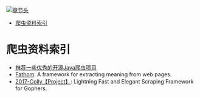 [![章节头](https://parg.co/UGo)](https://parg.co/b4z) 
 - [爬虫资料索引](#%E7%88%AC%E8%99%AB%E8%B5%84%E6%96%99%E7%B4%A2%E5%BC%95) 

# 爬虫资料索引

- [推荐一些优秀的开源Java爬虫项目](https://zhuanlan.zhihu.com/p/24844250) 
- [Fathom](https://github.com/mozilla/fathom): A framework for extracting meaning from web pages.
- [2017-Colly【Project】](https://github.com/asciimoo/colly): Lightning Fast and Elegant Scraping Framework for Gophers.